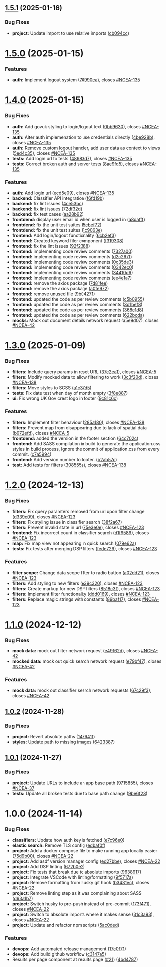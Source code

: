 ## [1.5.1](https://github.com/DSP3-apps/ncea-frontend/compare/v1.5.0...v1.5.1) (2025-01-16)


### Bug Fixes

* **project:** Update import to use relative imports ([cb094cc](https://github.com/DSP3-apps/ncea-frontend/commit/cb094cc2effac30c6b3664e405acdc3e9bcdf7c5))

# [1.5.0](https://github.com/DSP3-apps/ncea-frontend/compare/v1.4.0...v1.5.0) (2025-01-15)


### Features

* **auth:** Implement logout system ([70990ea](https://github.com/DSP3-apps/ncea-frontend/commit/70990eab0e4fb2549edf60eda121e24e2e1c213c)), closes [#NCEA-135](https://github.com/DSP3-apps/ncea-frontend/issues/NCEA-135)

# [1.4.0](https://github.com/DSP3-apps/ncea-frontend/compare/v1.3.0...v1.4.0) (2025-01-15)


### Bug Fixes

* **auth:** Add govuk styling to login/logout text ([0bb9630](https://github.com/DSP3-apps/ncea-frontend/commit/0bb96302b14f91d705de2b1d3852e41e698c1d24)), closes [#NCEA-135](https://github.com/DSP3-apps/ncea-frontend/issues/NCEA-135)
* **auth:** Alter auth implemenation to use credentials directly ([4be928b](https://github.com/DSP3-apps/ncea-frontend/commit/4be928b97e3eb76216830a3451011a22d17a1595)), closes [#NCEA-135](https://github.com/DSP3-apps/ncea-frontend/issues/NCEA-135)
* **auth:** Remove custom logout handler, add user data as context to views ([5ed4c35](https://github.com/DSP3-apps/ncea-frontend/commit/5ed4c35ebd240bbd753585b4bafcf3318f996e28)), closes [#NCEA-135](https://github.com/DSP3-apps/ncea-frontend/issues/NCEA-135)
* **tests:** Add login url to tests ([48983d7](https://github.com/DSP3-apps/ncea-frontend/commit/48983d7728139f44b169fd26144075ae8bc4cc72)), closes [#NCEA-135](https://github.com/DSP3-apps/ncea-frontend/issues/NCEA-135)
* **tests:** Correct broken auth and server tests ([8ae9fd5](https://github.com/DSP3-apps/ncea-frontend/commit/8ae9fd502c55c94fe4e0e82e8e58c654ec1a2961)), closes [#NCEA-135](https://github.com/DSP3-apps/ncea-frontend/issues/NCEA-135)


### Features

* **auth:** Add login url ([ecd5e09](https://github.com/DSP3-apps/ncea-frontend/commit/ecd5e0933a6af365da7dc53a84738f575764b6fd)), closes [#NCEA-135](https://github.com/DSP3-apps/ncea-frontend/issues/NCEA-135)
* **backend:** Classifier API integration ([f6fd19b](https://github.com/DSP3-apps/ncea-frontend/commit/f6fd19bcaab52d7b096a0721b2867d61bc48e382))
* **backend:** fix lint issues ([4ce53bc](https://github.com/DSP3-apps/ncea-frontend/commit/4ce53bcd15f407dd9793c2ecac0a56b6e617b3b1))
* **backend:** fix lint issues ([72df32d](https://github.com/DSP3-apps/ncea-frontend/commit/72df32dd57f7a6029c4b85d2f5b710172828c856))
* **backend:** fix test cases ([aa28b92](https://github.com/DSP3-apps/ncea-frontend/commit/aa28b92f5a1ed9279e87b37f07ddf01fa00f55c6))
* **frontdend:** display user email id when user is logged in ([a8dafff](https://github.com/DSP3-apps/ncea-frontend/commit/a8dafff385648516484487e4019e06d697517e56))
* **frontdend:** fix the unit test suites ([5cbef72](https://github.com/DSP3-apps/ncea-frontend/commit/5cbef7208f892e7018f8bb12ef072150cb1d3cb7))
* **frontdend:** fix the unit test suites ([1c9063e](https://github.com/DSP3-apps/ncea-frontend/commit/1c9063e703af1342850571d94dc07ff460c96a58))
* **frontend:** Add login/logout functionality ([6cb2ef3](https://github.com/DSP3-apps/ncea-frontend/commit/6cb2ef37e4037eea1ec85bda31f4cb95cb76a3f5))
* **frontend:** Created keyword filer component ([f319308](https://github.com/DSP3-apps/ncea-frontend/commit/f319308ea8c5cb22efccc17e534fdd4207a4a71f))
* **frontend:** fix the lint issues ([92f2388](https://github.com/DSP3-apps/ncea-frontend/commit/92f23889d2df115981bd78bfc4c66e689be77894))
* **frontend:** implementing code review comments ([7327a00](https://github.com/DSP3-apps/ncea-frontend/commit/7327a000df84d5adbaea7eaeb24e1a8735c6a4ff))
* **frontend:** implementing code review comments ([d2c267f](https://github.com/DSP3-apps/ncea-frontend/commit/d2c267f1103b2e212c8cffe6fa3a9a91f244e729))
* **frontend:** implementing code review comments ([0c35de3](https://github.com/DSP3-apps/ncea-frontend/commit/0c35de34aca2dc5bcaa11d1005eaf3128c3a4761))
* **frontend:** implementing code review comments ([0342ec0](https://github.com/DSP3-apps/ncea-frontend/commit/0342ec02d2da05b8bc65f6e0a64f9b4ada6af954))
* **frontend:** implementing code review comments ([34410d6](https://github.com/DSP3-apps/ncea-frontend/commit/34410d62b55edfdd5afeb3bfb84e58847a513f3d))
* **frontend:** implementing code review comments ([ee4e1a7](https://github.com/DSP3-apps/ncea-frontend/commit/ee4e1a75be47053e8c4c542f4665a8cef5ed4818))
* **frontend:** remove the axios package ([7d81fee](https://github.com/DSP3-apps/ncea-frontend/commit/7d81fee7d35714ee88f2769573bde30a5bcf6f26))
* **frontend:** remove the axios package ([a0fe972](https://github.com/DSP3-apps/ncea-frontend/commit/a0fe97209d38f1d666220622686c77ada679f95f))
* **frontend:** remove unused file ([9b04271](https://github.com/DSP3-apps/ncea-frontend/commit/9b0427101089d0d7d4bbd17d1df2bc79f87053a0))
* **frontend:** updated the code as per review comments ([c5b0955](https://github.com/DSP3-apps/ncea-frontend/commit/c5b0955d28021ed0cf995a6454a7171acb11467a))
* **frontend:** updated the code as per review comments ([3d1bef8](https://github.com/DSP3-apps/ncea-frontend/commit/3d1bef83b47dc919d38bbe8ed8eb3026da852403))
* **frontend:** updated the code as per review comments ([368c1d8](https://github.com/DSP3-apps/ncea-frontend/commit/368c1d8bb0ce7af8ee2e444bba54b61618b995da))
* **frontend:** updated the code as per review comments ([622bcda](https://github.com/DSP3-apps/ncea-frontend/commit/622bcdab8be1c11627f6238bfa6151672b063c9d))
* **mocks:** Mock out document details network request ([a5e9d07](https://github.com/DSP3-apps/ncea-frontend/commit/a5e9d07189e19c795c4ff78c2921deb2141f5181)), closes [#NCEA-42](https://github.com/DSP3-apps/ncea-frontend/issues/NCEA-42)

# [1.3.0](https://github.com/DSP3-apps/ncea-frontend/compare/v1.2.0...v1.3.0) (2025-01-09)


### Bug Fixes

* **filters:** Include query params in reset URL ([37c2ea1](https://github.com/DSP3-apps/ncea-frontend/commit/37c2ea1356cbfa22db7d28b0e479eccb71921f06)), closes [#NCEA-5](https://github.com/DSP3-apps/ncea-frontend/issues/NCEA-5)
* **filters:** Modify mocked data to allow filtering to work ([3c3f20d](https://github.com/DSP3-apps/ncea-frontend/commit/3c3f20d242d46eb5e8a153f17b0085db973a3243)), closes [#NCEA-138](https://github.com/DSP3-apps/ncea-frontend/issues/NCEA-138)
* **filters:** Move styles to SCSS ([a1c37d5](https://github.com/DSP3-apps/ncea-frontend/commit/a1c37d5aa965fa9f10ea503dda554cf564952558))
* **tests:** Fix date test when day of month empty ([3f8e887](https://github.com/DSP3-apps/ncea-frontend/commit/3f8e887b3d8b650626f89d8b33268d74273ad0c6))
* **ui:** Fix wrong UK Gov crest logo in footer ([9c81c6c](https://github.com/DSP3-apps/ncea-frontend/commit/9c81c6c47aecd168cf9eb6aba2c76bfca2d725c0))


### Features

* **filters:** Implement filter behaviour ([285a180](https://github.com/DSP3-apps/ncea-frontend/commit/285a1803bb172342af440d197185409aef5f12e9)), closes [#NCEA-138](https://github.com/DSP3-apps/ncea-frontend/issues/NCEA-138)
* **filters:** Prevent map from disappearing due to lack of spatial data ([b972efd](https://github.com/DSP3-apps/ncea-frontend/commit/b972efded18b06aedd8a0a4b7e4bde254923b263)), closes [#NCEA-5](https://github.com/DSP3-apps/ncea-frontend/issues/NCEA-5)
* **frontdend:** added the version in the footer section ([64c702c](https://github.com/DSP3-apps/ncea-frontend/commit/64c702c5c3b4d13dfe122ec608b8b44949ecc53a))
* **frontend:** Add SASS compilation in build to generate the application.css styles in build process, Ignore the commit of application.css from every commit. ([c7a5994](https://github.com/DSP3-apps/ncea-frontend/commit/c7a5994600a30de864fb8c7422586f0997667202))
* **frontend:** Add version number to footer. ([b2ab57c](https://github.com/DSP3-apps/ncea-frontend/commit/b2ab57c93aa8572280b45cbe695cc01d70f1da94))
* **test:** Add tests for filters ([308555a](https://github.com/DSP3-apps/ncea-frontend/commit/308555a8edf53be0e57d119c5abcd0c874fc0ca7)), closes [#NCEA-138](https://github.com/DSP3-apps/ncea-frontend/issues/NCEA-138)

# [1.2.0](https://github.com/DSP3-apps/ncea-frontend/compare/v1.1.0...v1.2.0) (2024-12-13)


### Bug Fixes

* **filters:** Fix query paramters removed from url upon filter change ([d339c09](https://github.com/DSP3-apps/ncea-frontend/commit/d339c09b5071fb65e9ce0f46ea8ede3a4cec7b68)), closes [#NCEA-123](https://github.com/DSP3-apps/ncea-frontend/issues/NCEA-123)
* **filters:** Fix styling issue in classifier search ([38f2a67](https://github.com/DSP3-apps/ncea-frontend/commit/38f2a67240b75de71690af28ddf3b8b6e864d18b))
* **filters:** Prevent invalid state in url ([75e3e0e](https://github.com/DSP3-apps/ncea-frontend/commit/75e3e0e850ac0c79cb0dd13020fce0558d5aa9ed)), closes [#NCEA-123](https://github.com/DSP3-apps/ncea-frontend/issues/NCEA-123)
* **frontend:** Fix incorrect count in classifier search ([d1f9589](https://github.com/DSP3-apps/ncea-frontend/commit/d1f95897de43e07c70c52f54096ebed39f25fa56)), closes [#NCEA-123](https://github.com/DSP3-apps/ncea-frontend/issues/NCEA-123)
* **map:** Fix map view not appearing in quick search ([079e62a](https://github.com/DSP3-apps/ncea-frontend/commit/079e62afaa0af3608c3f36ab9c877acdbba73997))
* **tests:** Fix tests after merging DSP filters ([fede729](https://github.com/DSP3-apps/ncea-frontend/commit/fede7295940b841c7cff4992af4e26ec5c0fdae7)), closes [#NCEA-123](https://github.com/DSP3-apps/ncea-frontend/issues/NCEA-123)


### Features

* **filter scope:** Change data scope filter to radio button ([a02dd21](https://github.com/DSP3-apps/ncea-frontend/commit/a02dd21925f311d21f2f7560c1f596c0e29df59b)), closes [#NCEA-123](https://github.com/DSP3-apps/ncea-frontend/issues/NCEA-123)
* **filters:** Add styling to new filters ([e39c320](https://github.com/DSP3-apps/ncea-frontend/commit/e39c320fa9008c80c83702f52854ed608863e158)), closes [#NCEA-123](https://github.com/DSP3-apps/ncea-frontend/issues/NCEA-123)
* **filters:** Create markup for new DSP filters ([8518c3f](https://github.com/DSP3-apps/ncea-frontend/commit/8518c3f1bed983d2b48da2e84ff303dafbf74798)), closes [#NCEA-123](https://github.com/DSP3-apps/ncea-frontend/issues/NCEA-123)
* **filters:** Implement filter functionality ([ddd0169](https://github.com/DSP3-apps/ncea-frontend/commit/ddd0169304c4b6c354ec9d80fe6647a9583ac9d5)), closes [#NCEA-123](https://github.com/DSP3-apps/ncea-frontend/issues/NCEA-123)
* **filters:** Replace magic strings with constants ([89baf17](https://github.com/DSP3-apps/ncea-frontend/commit/89baf17e3c382895b7d65758085cd51675b15e14)), closes [#NCEA-123](https://github.com/DSP3-apps/ncea-frontend/issues/NCEA-123)

# [1.1.0](https://github.com/DSP3-apps/ncea-frontend/compare/v1.0.2...v1.1.0) (2024-12-12)


### Bug Fixes

* **mock data:** mock out filter network request ([e49f62d](https://github.com/DSP3-apps/ncea-frontend/commit/e49f62d9f7bae38f8b3b23e863c198c423ad59a7)), closes [#NCEA-42](https://github.com/DSP3-apps/ncea-frontend/issues/NCEA-42)
* **mocked data:** mock out quick search network request ([e79bf47](https://github.com/DSP3-apps/ncea-frontend/commit/e79bf474014b2256cadf0e88e0fcd379ad4ddede)), closes [#NCEA-42](https://github.com/DSP3-apps/ncea-frontend/issues/NCEA-42)


### Features

* **mock data:** mock out classifier search network requests ([67c29f3](https://github.com/DSP3-apps/ncea-frontend/commit/67c29f387cc34853d15f75aae1e5b5e0fe11b313)), closes [#NCEA-42](https://github.com/DSP3-apps/ncea-frontend/issues/NCEA-42)

## [1.0.2](https://github.com/DSP3-apps/ncea-frontend/compare/v1.0.1...v1.0.2) (2024-11-28)


### Bug Fixes

* **project:** Revert absolute paths ([147641f](https://github.com/DSP3-apps/ncea-frontend/commit/147641ff84329c63cda904d75330906f921d8dca))
* **styles:** Update path to missing images ([6423387](https://github.com/DSP3-apps/ncea-frontend/commit/6423387c93c892cda865e5e60a668f7acd88f48a))

## [1.0.1](https://github.com/DSP3-apps/ncea-frontend/compare/v1.0.0...v1.0.1) (2024-11-27)


### Bug Fixes

* **project:** Update URLs to include an app base path ([9715855](https://github.com/DSP3-apps/ncea-frontend/commit/97158557bb9364e889be3e54dbcb2b1f2beb02c9)), closes [#NCEA-37](https://github.com/DSP3-apps/ncea-frontend/issues/NCEA-37)
* **tests:** Update all broken tests due to base path change ([9be6f23](https://github.com/DSP3-apps/ncea-frontend/commit/9be6f23ad40d5117384dff1e553431cc565d315f))

# 1.0.0 (2024-11-14)


### Bug Fixes

* **classifiers:** Update how auth key is fetched ([e7c96e0](https://github.com/DSP3-apps/ncea-frontend/commit/e7c96e0055443fc5f42041721b81e30699d6d7de))
* **elastic search:** Remove TLS config ([edbaf0f](https://github.com/DSP3-apps/ncea-frontend/commit/edbaf0feba3d6d10a233f0e8da96fafe9b567cdc))
* **project:** Add a docker compose file to make running app locally easier ([75d9b00](https://github.com/DSP3-apps/ncea-frontend/commit/75d9b005c6121e8124395d8502e62652232790fa)), closes [#NCEA-22](https://github.com/DSP3-apps/ncea-frontend/issues/NCEA-22)
* **project:** Add asdf version manager config ([ed27bbe](https://github.com/DSP3-apps/ncea-frontend/commit/ed27bbee957628fc84febf42452ed8631d304bbe)), closes [#NCEA-22](https://github.com/DSP3-apps/ncea-frontend/issues/NCEA-22)
* **project:** Add DSP linting ([672b0e2](https://github.com/DSP3-apps/ncea-frontend/commit/672b0e233c95c4e6c1ab59ab925faa48fb65dde2))
* **project:** Fix tests that break due to absolute imports ([9638917](https://github.com/DSP3-apps/ncea-frontend/commit/9638917e2b74bd2783ecae5ed3093bb25decf4f9))
* **project:** Integrate VSCode with linting/formatting ([9f5717a](https://github.com/DSP3-apps/ncea-frontend/commit/9f5717afde7e97d6ec43ea4944099424e95914fb))
* **project:** Remove formatting from husky git hook ([b3431ec](https://github.com/DSP3-apps/ncea-frontend/commit/b3431ec0542ed19ea70ab18c6502a68bd4fee02a)), closes [#NCEA-22](https://github.com/DSP3-apps/ncea-frontend/issues/NCEA-22)
* **project:** Remove linting step as it was complaining about SASS ([d63a1b7](https://github.com/DSP3-apps/ncea-frontend/commit/d63a1b71abd57772a4d7da34c8b8357372ecb7a3))
* **project:** Switch husky to pre-push instead of pre-commit ([173f471](https://github.com/DSP3-apps/ncea-frontend/commit/173f471b373cc144a0a365c668bd746a296885c3)), closes [#NCEA-22](https://github.com/DSP3-apps/ncea-frontend/issues/NCEA-22)
* **project:** Switch to absolute imports where it makes sense ([31c3a93](https://github.com/DSP3-apps/ncea-frontend/commit/31c3a93374eea9ad99ef426a55e79ad856a8bdf4)), closes [#NCEA-22](https://github.com/DSP3-apps/ncea-frontend/issues/NCEA-22)
* **project:** Update and refactor npm scripts ([5ac0ded](https://github.com/DSP3-apps/ncea-frontend/commit/5ac0ded712c513e48771093f03bf21ae043248ce))


### Features

* **devops:** Add automated release management ([17c0f71](https://github.com/DSP3-apps/ncea-frontend/commit/17c0f710748ce308832e3c596f897880a7b33257))
* **devops:** Add build github workflow ([c3147a5](https://github.com/DSP3-apps/ncea-frontend/commit/c3147a55518f07b534f4191638042f8256640284))
* Results per page component at results page ([#21](https://github.com/DSP3-apps/ncea-frontend/issues/21)) ([4bd4787](https://github.com/DSP3-apps/ncea-frontend/commit/4bd478762f2db0e33b0e8ea19d77b12cee64f95b))
